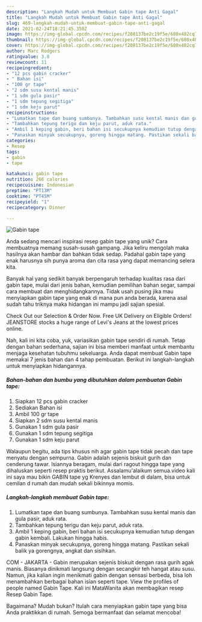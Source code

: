```yaml
---
description: "Langkah Mudah untuk Membuat Gabin tape Anti Gagal"
title: "Langkah Mudah untuk Membuat Gabin tape Anti Gagal"
slug: 469-langkah-mudah-untuk-membuat-gabin-tape-anti-gagal
date: 2021-02-24T18:21:45.350Z
image: https://img-global.cpcdn.com/recipes/f208137be2c19f5e/680x482cq70/gabin-tape-foto-resep-utama.jpg
thumbnail: https://img-global.cpcdn.com/recipes/f208137be2c19f5e/680x482cq70/gabin-tape-foto-resep-utama.jpg
cover: https://img-global.cpcdn.com/recipes/f208137be2c19f5e/680x482cq70/gabin-tape-foto-resep-utama.jpg
author: Marc Rodgers
ratingvalue: 3.8
reviewcount: 11
recipeingredient:
- "12 pcs gabin cracker"
- " Bahan isi"
- "100 gr tape"
- "2 sdm susu kental manis"
- "1 sdm gula pasir"
- "1 sdm tepung segitiga"
- "1 sdm keju parut"
recipeinstructions:
- "Lumatkan tape dan buang sumbunya. Tambahkan susu kental manis dan gula pasir, aduk rata."
- "Tambahkan tepung terigu dan keju parut, aduk rata."
- "Ambil 1 keping gabin, beri bahan isi secukupnya kemudian tutup dengan gabin kembali. Lakukan hingga habis."
- "Panaskan minyak secukupnya, goreng hingga matang. Pastikan sekali balik ya gorengnya, angkat dan sisihkan."
categories:
- Resep
tags:
- gabin
- tape

katakunci: gabin tape 
nutrition: 266 calories
recipecuisine: Indonesian
preptime: "PT13M"
cooktime: "PT45M"
recipeyield: "1"
recipecategory: Dinner

---
```



![Gabin tape](https://img-global.cpcdn.com/recipes/f208137be2c19f5e/680x482cq70/gabin-tape-foto-resep-utama.jpg)

Anda sedang mencari inspirasi resep gabin tape yang unik? Cara membuatnya memang susah-susah gampang. Jika keliru mengolah maka hasilnya akan hambar dan bahkan tidak sedap. Padahal gabin tape yang enak harusnya sih punya aroma dan cita rasa yang dapat memancing selera kita.

Banyak hal yang sedikit banyak berpengaruh terhadap kualitas rasa dari gabin tape, mulai dari jenis bahan, kemudian pemilihan bahan segar, sampai cara membuat dan menghidangkannya. Tidak usah pusing jika mau menyiapkan gabin tape yang enak di mana pun anda berada, karena asal sudah tahu triknya maka hidangan ini mampu jadi sajian spesial.

Check Out our Selection &amp; Order Now. Free UK Delivery on Eligible Orders! JEANSTORE stocks a huge range of Levi&#39;s Jeans at the lowest prices online.


Nah, kali ini kita coba, yuk, variasikan gabin tape sendiri di rumah. Tetap dengan bahan sederhana, sajian ini bisa memberi manfaat untuk membantu menjaga kesehatan tubuhmu sekeluarga. Anda dapat membuat Gabin tape memakai 7 jenis bahan dan 4 tahap pembuatan. Berikut ini langkah-langkah untuk menyiapkan hidangannya.

<!--inarticleads1-->

##### Bahan-bahan dan bumbu yang dibutuhkan dalam pembuatan Gabin tape:

1. Siapkan 12 pcs gabin cracker
1. Sediakan  Bahan isi
1. Ambil 100 gr tape
1. Siapkan 2 sdm susu kental manis
1. Gunakan 1 sdm gula pasir
1. Gunakan 1 sdm tepung segitiga
1. Gunakan 1 sdm keju parut


Walaupun begitu, ada tips khusus nih agar gabin tape tidak pecah dan tape menyatu dengan sempurna. Gabin adalah sejenis biskuit gurih dan cenderung tawar. Isiannya beragam, mulai dari ragout hingga tape yang dihaluskan seperti resep praktis berikut. Assalamu&#39;alaikum semua.video kali ini saya mau bikin GABIN tape yg Krenyes dan lembut di dalam, bisa untuk cemilan d rumah dan mudah sekali bikinnya momis. 

<!--inarticleads2-->

##### Langkah-langkah membuat Gabin tape:

1. Lumatkan tape dan buang sumbunya. Tambahkan susu kental manis dan gula pasir, aduk rata.
1. Tambahkan tepung terigu dan keju parut, aduk rata.
1. Ambil 1 keping gabin, beri bahan isi secukupnya kemudian tutup dengan gabin kembali. Lakukan hingga habis.
1. Panaskan minyak secukupnya, goreng hingga matang. Pastikan sekali balik ya gorengnya, angkat dan sisihkan.


COM - JAKARTA - Gabin merupakan sejenis biskuit dengan rasa gurih agak manis. Biasanya dinikmati langsung dengan secangkir teh hangat atau susu. Namun, jika kalian ingin menikmati gabin dengan sensasi berbeda, bisa loh menambahkan berbagai bahan isian seperti tape. View the profiles of people named Gabin Tape. Kali ini MataWanita akan membagikan resep Resep Gabin Tape. 

Bagaimana? Mudah bukan? Itulah cara menyiapkan gabin tape yang bisa Anda praktikkan di rumah. Semoga bermanfaat dan selamat mencoba!
